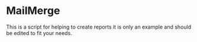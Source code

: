 # MailMerge
This is a script for helping to create reports it is only an example and should be edited to fit your needs.
